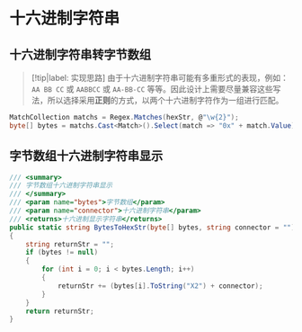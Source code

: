 # 十六进制字符串

## 十六进制字符串转字节数组

> [!tip|label: 实现思路]
> 由于十六进制字符串可能有多重形式的表现，例如： `AA BB CC` 或 `AABBCC` 或 `AA-BB-CC` 等等。因此设计上需要尽量兼容这些写法，所以选择采用**正则**的方式，以两个十六进制字符作为一组进行匹配。

```csharp
MatchCollection matchs = Regex.Matches(hexStr, @"\w{2}");
byte[] bytes = matchs.Cast<Match>().Select(match => "0x" + match.Value).Select(match => (byte)Convert.ToInt32(match, 16)).ToArray();
```

## 字节数组十六进制字符串显示


```csharp
/// <summary>
/// 字节数组十六进制字符串显示
/// </summary>
/// <param name="bytes">字节数组</param>
/// <param name="connector">十六进制字符串</param>
/// <returns>十六进制显示字符串</returns>
public static string BytesToHexStr(byte[] bytes, string connector = "")
{
    string returnStr = "";
    if (bytes != null)
    {
        for (int i = 0; i < bytes.Length; i++)
        {
            returnStr += (bytes[i].ToString("X2") + connector);
        }
    }
    return returnStr;
}
```